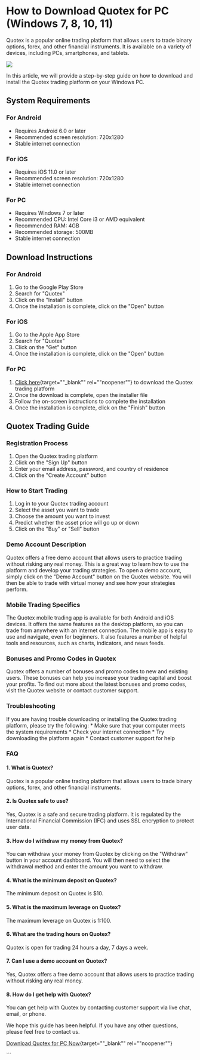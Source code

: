 # How to Download Quotex for PC (Windows 7, 8, 10, 11)

Quotex is a popular online trading platform that allows users to trade
binary options, forex, and other financial instruments. It is available
on a variety of devices, including PCs, smartphones, and tablets.

[![](https://static.quotex.io/files/10_en/300_250.jpg)](https://traff.sbs/brokerqxlid)

In this article, we will provide a step-by-step guide on how to download
and install the Quotex trading platform on your Windows PC.

## System Requirements

### For Android

-   Requires Android 6.0 or later
-   Recommended screen resolution: 720x1280
-   Stable internet connection

### For iOS

-   Requires iOS 11.0 or later
-   Recommended screen resolution: 720x1280
-   Stable internet connection

### For PC

-   Requires Windows 7 or later
-   Recommended CPU: Intel Core i3 or AMD equivalent
-   Recommended RAM: 4GB
-   Recommended storage: 500MB
-   Stable internet connection

## Download Instructions

### For Android

1.  Go to the Google Play Store
2.  Search for "Quotex"
3.  Click on the "Install" button
4.  Once the installation is complete, click on the "Open" button

### For iOS

1.  Go to the Apple App Store
2.  Search for "Quotex"
3.  Click on the "Get" button
4.  Once the installation is complete, click on the "Open" button

### For PC

1.  [Click
    here](\%22https://traff.sbs/quotexonelink\%22){target=""_blank""
    rel=""noopener""} to download the Quotex trading platform
2.  Once the download is complete, open the installer file
3.  Follow the on-screen instructions to complete the installation
4.  Once the installation is complete, click on the "Finish"
    button

## Quotex Trading Guide

### Registration Process

1.  Open the Quotex trading platform
2.  Click on the "Sign Up" button
3.  Enter your email address, password, and country of residence
4.  Click on the "Create Account" button

### How to Start Trading

1.  Log in to your Quotex trading account
2.  Select the asset you want to trade
3.  Choose the amount you want to invest
4.  Predict whether the asset price will go up or down
5.  Click on the "Buy" or "Sell" button

### Demo Account Description

Quotex offers a free demo account that allows users to practice trading
without risking any real money. This is a great way to learn how to use
the platform and develop your trading strategies. To open a demo
account, simply click on the "Demo Account" button on the Quotex
website. You will then be able to trade with virtual money and see how
your strategies perform.

### Mobile Trading Specifics

The Quotex mobile trading app is available for both Android and iOS
devices. It offers the same features as the desktop platform, so you can
trade from anywhere with an internet connection. The mobile app is easy
to use and navigate, even for beginners. It also features a number of
helpful tools and resources, such as charts, indicators, and news feeds.

### Bonuses and Promo Codes in Quotex

Quotex offers a number of bonuses and promo codes to new and existing
users. These bonuses can help you increase your trading capital and
boost your profits. To find out more about the latest bonuses and promo
codes, visit the Quotex website or contact customer support.

### Troubleshooting

If you are having trouble downloading or installing the Quotex trading
platform, please try the following: \* Make sure that your computer
meets the system requirements \* Check your internet connection \* Try
downloading the platform again \* Contact customer support for help

### FAQ

#### 1. What is Quotex?

Quotex is a popular online trading platform that allows users to trade
binary options, forex, and other financial instruments.

#### 2. Is Quotex safe to use?

Yes, Quotex is a safe and secure trading platform. It is regulated by
the International Financial Commission (IFC) and uses SSL encryption to
protect user data.

#### 3. How do I withdraw my money from Quotex?

You can withdraw your money from Quotex by clicking on the
"Withdraw" button in your account dashboard. You will then need to
select the withdrawal method and enter the amount you want to withdraw.

#### 4. What is the minimum deposit on Quotex?

The minimum deposit on Quotex is \$10.

#### 5. What is the maximum leverage on Quotex?

The maximum leverage on Quotex is 1:100.

#### 6. What are the trading hours on Quotex?

Quotex is open for trading 24 hours a day, 7 days a week.

#### 7. Can I use a demo account on Quotex?

Yes, Quotex offers a free demo account that allows users to practice
trading without risking any real money.

#### 8. How do I get help with Quotex?

You can get help with Quotex by contacting customer support via live
chat, email, or phone.

We hope this guide has been helpful. If you have any other questions,
please feel free to contact us.

[Download Quotex for PC
Now](\%22https://traff.sbs/quotexonelink\%22){target=""_blank""
rel=""noopener""}

\`\`\`

